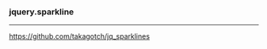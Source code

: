 ### jquery.sparkline
---
https://github.com/takagotch/jq_sparklines

```js


```

```
```

```
```

